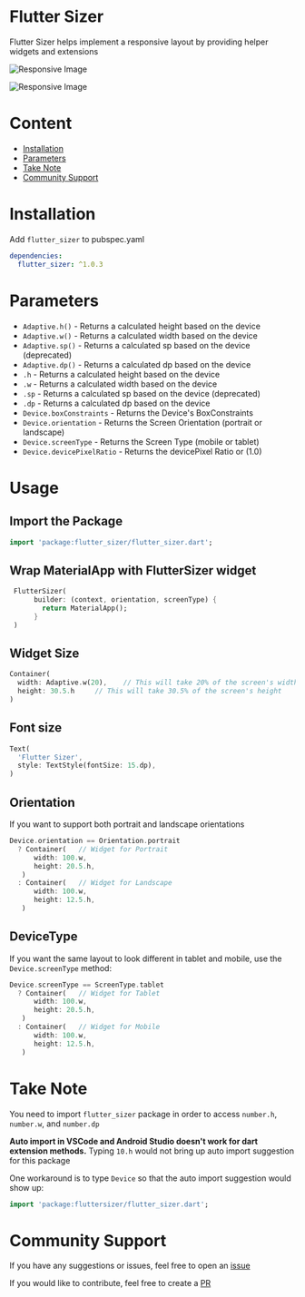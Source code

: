 # Flutter Sizer

Flutter Sizer helps implement a responsive layout by providing helper widgets and extensions

![Responsive Image](https://github.com/TechnoUrmish/Sizer/blob/master/example/images/img_ss_with_lib.png)

![Responsive Image](https://github.com/TechnoUrmish/Sizer/blob/master/example/images/img_ss_without_lib.png)

# Content

- [Installation](#Installation)
- [Parameters](#Parameters)
- [Take Note](#take-note)
- [Community Support](#community-support)

# Installation
Add `flutter_sizer` to pubspec.yaml
```yaml
dependencies:
  flutter_sizer: ^1.0.3
```

# Parameters

* `Adaptive.h()` - Returns a calculated height based on the device
* `Adaptive.w()` - Returns a calculated width based on the device
* `Adaptive.sp()` - Returns a calculated sp based on the device (deprecated)
* `Adaptive.dp()` - Returns a calculated dp based on the device
* `.h` - Returns a calculated height based on the device
* `.w` - Returns a calculated width based on the device
* `.sp` - Returns a calculated sp based on the device (deprecated)
* `.dp` - Returns a calculated dp based on the device
* `Device.boxConstraints` - Returns the Device's BoxConstraints
* `Device.orientation` - Returns the Screen Orientation (portrait or landscape)
* `Device.screenType` - Returns the Screen Type (mobile or tablet)
* `Device.devicePixelRatio` - Returns the devicePixel Ratio or (1.0)

# Usage

## Import the Package
```dart
import 'package:flutter_sizer/flutter_sizer.dart';
```

## Wrap MaterialApp with FlutterSizer widget
```dart
 FlutterSizer(
      builder: (context, orientation, screenType) {
        return MaterialApp();
      }
 )
```

## Widget Size
```dart
Container(
  width: Adaptive.w(20),    // This will take 20% of the screen's width
  height: 30.5.h     // This will take 30.5% of the screen's height
)
```

## Font size
```dart
Text(
  'Flutter Sizer', 
  style: TextStyle(fontSize: 15.dp),
)
```

## Orientation

If you want to support both portrait and landscape orientations
```dart
Device.orientation == Orientation.portrait
  ? Container(   // Widget for Portrait
      width: 100.w,
      height: 20.5.h,
   )
  : Container(   // Widget for Landscape
      width: 100.w,
      height: 12.5.h,
   )
```

## DeviceType

If you want the same layout to look different in tablet and mobile, use the ``Device.screenType`` method:

```dart
Device.screenType == ScreenType.tablet
  ? Container(   // Widget for Tablet
      width: 100.w,
      height: 20.5.h,
   )
  : Container(   // Widget for Mobile
      width: 100.w,
      height: 12.5.h,
   )
```

# Take Note

You need to import `flutter_sizer` package in order to access `number.h`, `number.w`, and `number.dp`

**Auto import in VSCode and Android Studio doesn't work for dart extension methods.** Typing `10.h` would not bring up auto import suggestion for this package

One workaround is to type `Device` so that the auto import suggestion would show up:
```dart
import 'package:fluttersizer/flutter_sizer.dart';
```

# Community Support

If you have any suggestions or issues, feel free to open an [issue](https://github.com/radvansky-tomas/flutter_sizer/issues)

If you would like to contribute, feel free to create a [PR](https://github.com/radvansky-tomas/flutter_sizer/pulls)